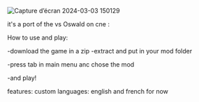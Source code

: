 ![Capture d’écran 2024-03-03 150129](https://github.com/playeah2/fnf_vs_oswald_cne-main/assets/114688848/509da7df-2237-4961-b7d9-e4a17743d633)

it's a port of the vs Oswald  on cne :

How to use and play:

-download the game in a zip
-extract and put in your mod folder

-press tab in main menu anc chose the mod

-and play!

features:
custom languages: english and french for now
